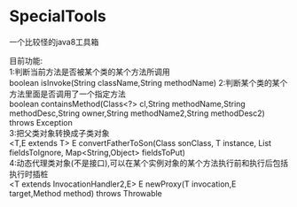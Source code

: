# SpecialTools
一个比较怪的java8工具箱  

目前功能:  
  1:判断当前方法是否被某个类的某个方法所调用  
    boolean isInvoke(String className,String methodName) 
  2:判断某个类的某个方法里面是否调用了一个指定方法  
    boolean containsMethod(Class<?> cl,String methodName,String methodDesc,String owner,String methodName2,String methodDesc2) throws Exception  
  3:把父类对象转换成子类对象  
    <T,E extends T> E convertFatherToSon(Class<E> sonClass, T instance, List<String> fieldsToIgnore, Map<String,Object> fieldsToPut)  
  4:动态代理类对象(不是接口),可以在某个实例对象的某个方法执行前和执行后包括执行时插桩  
    <T extends InvocationHandler2,E> E newProxy(T invocation,E target,Method method) throws Throwable  
